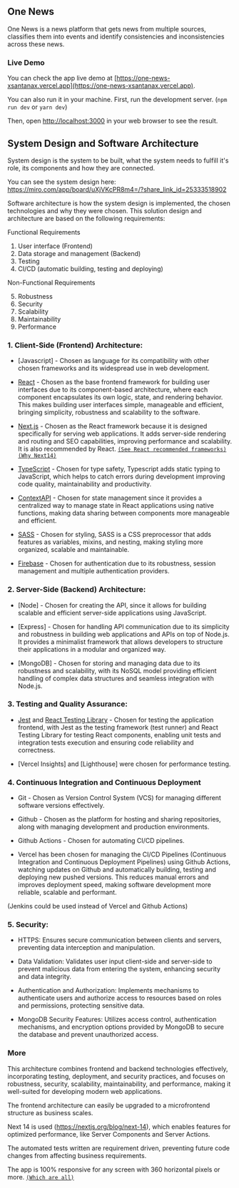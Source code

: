 ## One News

One News is a news platform that gets news from multiple sources, classifies them into events and identify consistencies and inconsistencies across these news.

### Live Demo

You can check the app live demo at [https://one-news-xsantanax.vercel.app](https://one-news-xsantanax.vercel.app).

You can also run it in your machine. First, run the development server. (`npm run dev` or `yarn dev`)

Then, open [http://localhost:3000](http://localhost:3000) in your web browser to see the result.

## System Design and Software Architecture

System design is the system to be built, what the system needs to fulfill it's role, its components and how they are connected.

You can see the system design here: https://miro.com/app/board/uXjVKcPR8m4=/?share_link_id=25333518902

Software architecture is how the system design is implemented, the chosen technologies and why they were chosen. This solution design and architecture are based on the following requirements:

Functional Requirements

1. User interface (Frontend)
2. Data storage and management (Backend)
3. Testing
4. CI/CD (automatic building, testing and deploying)

Non-Functional Requirements

5. Robustness
6. Security
7. Scalability
8. Maintainability
9. Performance

### 1. Client-Side (Frontend) Architecture:

<!--
- [Jest](https://jestjs.io/) and [React Testing Library](https://testing-library.com/docs/react-testing-library/intro/) - Chosen for testing the application, with Jest as the testing framework (test runner) and React Testing Library for testing React components.
-->

- [Javascript] - Chosen as language for its compatibility with other chosen frameworks and its widespread use in web development.

- [React](https://react.dev/) - Chosen as the base frontend framework for building user interfaces due to its component-based architecture, where each component encapsulates its own logic, state, and rendering behavior. This makes building user interfaces simple, manageable and efficient, bringing simplicity, robustness and scalability to the software.

- [Next.js](https://nextjs.org/docs) - Chosen as the React framework because it is designed specifically for serving web applications. It adds server-side rendering and routing and SEO capabilities, improving performance and scalability. It is also recommended by React.
  [`(See React recommended frameworks)`](https://react.dev/learn/start-a-new-react-project)
  [`(Why Next14)`](https://nextjs.org/blog/next-14)

- [TypeScript](https://www.typescriptlang.org/) - Chosen for type safety, Typescript adds static typing to JavaScript, which helps to catch errors during development improving code quality, maintainability and productivity.

- [ContextAPI](https://react.dev/reference/react/createContext) - Chosen for state management since it provides a centralized way to manage state in React applications using native functions, making data sharing between components more manageable and efficient.

- [SASS](https://sass-lang.com) - Chosen for styling, SASS is a CSS preprocessor that adds features as variables, mixins, and nesting, making styling more organized, scalable and maintainable.

- [Firebase](https://firebase.google.com/) - Chosen for authentication due to its robustness, session management and multiple authentication providers.

### 2. Server-Side (Backend) Architecture:

- [Node] - Chosen for creating the API, since it allows for building scalable and efficient server-side applications using JavaScript.

- [Express] - Chosen for handling API communication due to its simplicity and robustness in building web applications and APIs on top of Node.js. It provides a minimalist framework that allows developers to structure their applications in a modular and organized way.

- [MongoDB] - Chosen for storing and managing data due to its robustness and scalability, with its NoSQL model providing efficient handling of complex data structures and seamless integration with Node.js.

### 3. Testing and Quality Assurance:

- [Jest](https://jestjs.io/) and [React Testing Library](https://testing-library.com/docs/react-testing-library/intro/) - Chosen for testing the application frontend, with Jest as the testing framework (test runner) and React Testing Library for testing React components, enabling unit tests and integration tests execution and ensuring code reliability and correctness.

- [Vercel Insights] and [Lighthouse] were chosen for performance testing.

<!-- - API Testing: Additional frameworks or tools can be used to test backend API endpoints and functionality, ensuring robustness and stability. -->

### 4. Continuous Integration and Continuous Deployment

- Git - Chosen as Version Control System (VCS) for managing different software versions effectively.

- Github - Chosen as the platform for hosting and sharing repositories, along with managing development and production environments.

- Github Actions - Chosen for automating CI/CD pipelines.

- Vercel has been chosen for managing the CI/CD Pipelines (Continuous Integration and Continuous Deployment Pipelines) using Github Actions, watching updates on Github and automatically building, testing and deploying new pushed versions. This reduces manual errors and improves deployment speed, making software development more reliable, scalable and performant.

(Jenkins could be used instead of Vercel and Github Actions)

<!-- - Docker and Kubernetes: Containerization using Docker and orchestration with Kubernetes facilitate deployment and scalability of containerized applications, improving efficiency and management. -->

### 5. Security:

- HTTPS: Ensures secure communication between clients and servers, preventing data interception and manipulation.

- Data Validation: Validates user input client-side and server-side to prevent malicious data from entering the system, enhancing security and data integrity.

- Authentication and Authorization: Implements mechanisms to authenticate users and authorize access to resources based on roles and permissions, protecting sensitive data.

- MongoDB Security Features: Utilizes access control, authentication mechanisms, and encryption options provided by MongoDB to secure the database and prevent unauthorized access.

### More

This architecture combines frontend and backend technologies effectively, incorporating testing, deployment, and security practices, and focuses on robustness, security, scalability, maintainability, and performance, making it well-suited for developing modern web applications.

The frontend architecture can easily be upgraded to a microfrontend structure as business scales.

Next 14 is used (https://nextjs.org/blog/next-14), which enables features for optimized performance, like Server Components and Server Actions.

The automated tests written are requirement driven, preventing future code changes from affecting business requirements.

The app is 100% responsive for any screen with 360 horizontal pixels or more. [`(Which are all)`](https://gs.statcounter.com/screen-resolution-stats/mobile/worldwide)
